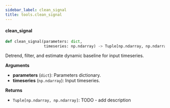 ```yaml
---
sidebar_label: clean_signal
title: tools.clean_signal
---
```


#### clean\_signal

```python
def clean_signal(parameters: dict,
                 timeseries: np.ndarray) -> Tuple[np.ndarray, np.ndarray]
```

Detrend, filter, and estimate dynamic baseline for input timeseries.

**Arguments**

* **parameters** (`dict`): Parameters dictionary.
* **timeseries** (`np.ndarray`): Input timeseries.

**Returns**

* `Tuple[np.ndarray, np.ndarray]`: TODO - add description

